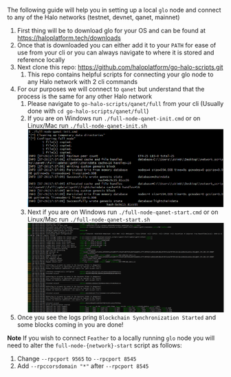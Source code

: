 The following guide will help you in setting up a local `glo` node and connect to any of the Halo networks (testnet, devnet, qanet, mainnet)
1. First thing will be to download glo for your OS and can be found at https://haloplatform.tech/downloads
2. Once that is downloaded you can either add it to your `PATH` for ease of use from your cli or you can always navigate to where it is stored and reference locally
3. Next clone this repo: https://github.com/haloplatform/go-halo-scripts.git
    1. This repo contains helpful scripts for connecting your glo node to any Halo network with 2 cli commands
4. For our purposes we will connect to `qanet` but understand that the process is the same for any other Halo network
    1. Please navigate to `go-halo-scripts/qanet/full` from your cli (Usually done with `cd go-halo-scripts/qanet/full`)
    2. If you are on Windows run `./full-node-qanet-init.cmd` or on Linux/Mac run `./full-node-qanet-init.sh`
    ![init command](../img/init.PNG)
    3. Next if you are on Windows run `./full-node-qanet-start.cmd` or on Linux/Mac run `./full-node-qanet-start.sh`
    ![start command](../img/start.PNG)
5. Once you see the logs pring `Blockchain Synchronization Started` and some blocks coming in you are done!

**Note**
If you wish to connect `Feather` to a locally running `glo` node you will need to alter the `full-node-{network}-start` script as follows:
1. Change `--rpcport 9565` to `--rpcport 8545`
2. Add `--rpccorsdomain "*"` after `--rpcport 8545`